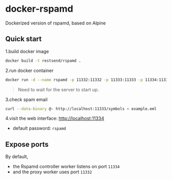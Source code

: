 # docker-rspamd

Dockerized version of rspamd, based on Alpine

## Quick start

1.build docker image

```bash
docker build -t restsend/rspamd .
```

2.run docker container

```bash
docker run -d --name rspamd -p 11332:11332 -p 11333:11333 -p 11334:11334 restsend/rspamd
```

> Need to wait for the server to start up.

3.check spam email

```bash
curl --data-binary @- http://localhost:11333/symbols < example.eml
```

4.visit the web interface: [http://localhost:11334](http://localhost:11334)

- default password: `rspamd`

## Expose ports

By default,

- the Rspamd controller worker listens on port `11334`
- and the proxy worker uses port `11332`
